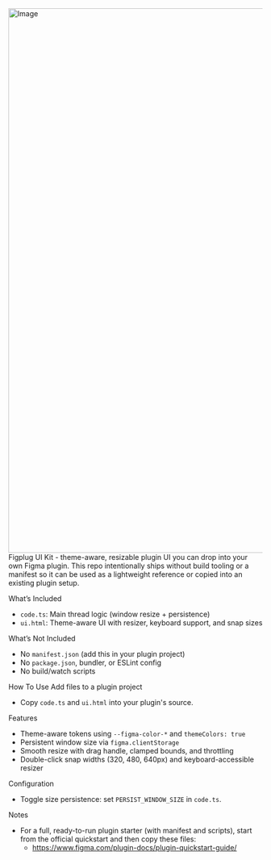 <img width="1920" height="1080" alt="Image" src="https://github.com/user-attachments/assets/5141e9a8-0063-44e8-8015-bb61941c5d7f" />
Figplug UI Kit - theme-aware, resizable plugin UI you can drop into your own Figma plugin. This repo intentionally ships without build tooling or a manifest so it can be used as a lightweight reference or copied into an existing plugin setup.

What’s Included
- `code.ts`: Main thread logic (window resize + persistence)
- `ui.html`: Theme-aware UI with resizer, keyboard support, and snap sizes

What’s Not Included
- No `manifest.json` (add this in your plugin project)
- No `package.json`, bundler, or ESLint config
- No build/watch scripts

How To Use
Add files to a plugin project
- Copy `code.ts` and `ui.html` into your plugin's source.

Features
- Theme-aware tokens using `--figma-color-*` and `themeColors: true`
- Persistent window size via `figma.clientStorage`
- Smooth resize with drag handle, clamped bounds, and throttling
- Double-click snap widths (320, 480, 640px) and keyboard-accessible resizer

Configuration
- Toggle size persistence: set `PERSIST_WINDOW_SIZE` in `code.ts`.

Notes
- For a full, ready-to-run plugin starter (with manifest and scripts), start from the official quickstart and then copy these files:
  - https://www.figma.com/plugin-docs/plugin-quickstart-guide/
